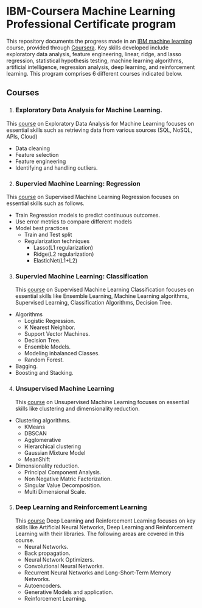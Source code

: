 # IBM-Coursera Machine Learning Professional Certificate program

This repository documents the progress made in an [IBM machine learning](https://www.coursera.org/professional-certificates/ibm-machine-learning) course, provided through [Coursera](https://www.coursera.org/professional-certificates/ibm-machine-learning). Key skills developed include exploratory data analysis, feature engineering, linear, ridge, and lasso regression, statistical hypothesis testing, machine learning algorithms, artificial intelligence, regression analysis, deep learning, and reinforcement learning. This program comprises 6 different courses indicated below.

## Courses
1) ### Exploratory Data Analysis for Machine Learning.
  This [course](https://www.coursera.org/learn/ibm-exploratory-data-analysis-for-machine-learning) on Exploratory Data Analysis for Machine Learning focuses on essential skills such as retrieving data 
   from various sources (SQL, NoSQL, APIs, Cloud)
* Data cleaning
* Feature selection
* Feature engineering
* Identifying and handling outliers.
2) ### Supervied Machine Learning: Regression
  This [course](https://www.coursera.org/learn/supervised-machine-learning-regression/) on Supervised Machine Learning Regression focuses on essential skills such as follows.
* Train Regression models to predict continuous outcomes.
* Use error metrics to compare different models
* Model best practices
  + Train and Test split
  + Regularization techniques
    - Lasso(L1 regularization)
    - Ridge(L2 regularization)
    - ElasticNet(L1+L2)
3) ### Supervied Machine Learning: Classification
   This [course](https://www.coursera.org/learn/supervised-machine-learning-classification) on Supervised Machine Learning Classification focuses on essential skills like Ensemble Learning, Machine Learning algorithms, Supervised Learning, Classification Algorithms, Decision Tree.
* Algorithms
  + Logistic Regression.
  + K Nearest Neighbor.
  + Support Vector Machines.
  + Decision Tree.
  + Ensemble Models.
  + Modeling inbalanced Classes.
  + Random Forest.
* Bagging.
* Boosting and Stacking.
4) ### Unsupervised Machine Learning
   This [course](https://www.coursera.org/learn/ibm-unsupervised-machine-learning) on Unsupervised Machine Learning focuses on essential skills like clustering and dimensionality reduction.
  * Clustering algorithms.
    + KMeans
    + DBSCAN
    + Agglomerative
    + Hierarchical clustering
    + Gaussian Mixture Model
    + MeanShift
  * Dimensionality reduction.
    + Principal Component Analysis.
    + Non Negative Matric Factorization.
    + Singular Value Decomposition.
    + Multi Dimensional Scale.
5) ### Deep Learning and Reinforcement Learning
    This [course](https://www.coursera.org/learn/deep-learning-reinforcement-learning) Deep Learning and Reinforcement Learning focuses on key skills like Artificial Neural Networks, Deep Learning and Reinforcement Learning with their libraries. The following areas are covered in this course.
   + Neural Networks.
   + Back propagation.
   + Neural Network Optimizers.
   + Convolutional Neural Networks.
   + Recurrent Neural Networks and Long-Short-Term Memory Networks.
   + Autoencoders.
   + Generative Models and application.
   + Reinforcement Learning.
